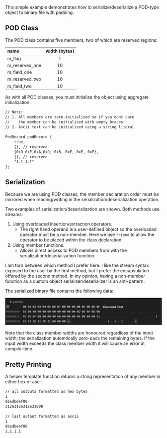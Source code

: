 
This simple example demonstrates how to serialize/deserialize a POD-type object to binary file with padding.

## POD Class

The POD class contains five members, two of which are reserved regions:

|name|width (bytes)|
|:--|:--:|
|m_flag|1|
|m_reserved_one|10|
|m_field_one|10|
|m_reserved_two|10|
|m_field_two|10|

As with all POD classes, you must initialize the object using aggregate initialization:

```
// Note: 
// 1. All members are zero-initialized so if you dont care 
//    the member can be initialised with empty braces
// 2. Ascii text can be initialized using a string literal

PodRecord podRecord { 
    true, 
    {}, // reserved
    {0xD,0xE,0xA,0xD, 0xB, 0xE, 0xE, 0xF},
    {}, // reserved
    "1.1.1.1"
};
```

## Serialization

Because we are using POD classes, the member declaration order must be mirrored when reading/writing in the serialization/deserialization operation.

Two examples of serialization/deserialization are shown. Both methods use streams:

1. Using overloaded insertion/extraction operators. 
   - The right hand operand is a user-defined object so the overloaded operator must be a non-member. Here we use `friend` to allow the operator to be placed within the class declaration.
2. Using member functions. 
   - Allows direct access to POD members from with the serialization/deserialization function.

I am torn between which method I prefer here: I like the stream syntax exposed to the user by the first method, but I prefer the encapsulation offered by the second method. In my opinion, having a non-member function as a custom object serializer/deserializer is an anti-pattern.

The serialized binary file contains the following data:

![alt text](image-1.png)

Note that the class member widths are honoured regardless of the input width; the serialization automtically zero-pads the remaining bytes.
If the input width exceeds the class member width it will cause an error at compile-time.

## Pretty Printing

A helper template function returns a string representation of any member in either hex or ascii.

```
// all outputs formatted as hex bytes
1
deadbeef00
312e312e312e31000

// last output formatted as ascii
1
deadbeef00
1.1.1.1
```
